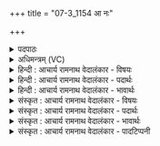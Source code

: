 +++
title = "07-3_1154 आ नः"

+++
<details><summary>पदपाठः</summary>

आ꣢। नः꣣। सोम। सं꣡यत꣢म्। स꣣म्। य꣡त꣢꣯म्। पि꣣प्यु꣡षी꣢म्। इ꣡ष꣢꣯म्। इ꣡न्दो꣢꣯। प꣡व꣢꣯स्व। प꣡व꣢꣯मानः। ऊ꣣र्मि꣡णा꣢। या। नः꣣। दो꣡ह꣢꣯ते। त्रिः। अ꣡ह꣢꣯न्। अ। ह꣣न्। अ꣡स꣢꣯श्चुषी। अ। स꣣श्चुषी। क्षुम꣢त्। वा꣡ज꣢꣯वत्। म꣡धु꣢꣯मत्। सु꣣वी꣡र्य꣢म्। सु꣣। वी꣡र्य꣢꣯म्। ११५४।
</details>

<details><summary>अधिमन्त्रम् (VC)</summary>

- पवमानः सोमः
- सिकता निवावरी
- जगती
- निषादः
</details>

<details><summary>हिन्दी : आचार्य रामनाथ वेदालंकार - विषयः</summary>

अगले मन्त्र में परमात्मा से प्रार्थना की गयी है।
</details>

<details><summary>हिन्दी : आचार्य रामनाथ वेदालंकार - पदार्थः</summary>

पदार्थान्वय -  हे(इन्दो)तेजस्वी,आनन्द-रस से भिगोनेवाले, (पवमान)पवित्रतादायक, (सोम)रस के भण्डार,जगत्स्रष्टा परमात्मन्!आप(नः)हमारे लिए(संयतम्)सुबद्ध, (पिप्युषीम्)अतिशय समृद्ध(इषम्)अभीष्ट सम्पत्ति को(ऊर्मिणा)तरङ्गरूप में(पवस्व)प्रवाहित कीजिए, (या)जो सम्पत्ति(असश्चुषी)बिना प्रतिबन्ध के(नः)हमारे लिए(अहन्)दिन में(त्रिः)तीन बार अर्थात् सोमयाग के तीनों सवनों में(क्षुमत्)निवासगृह से युक्त, (वाजवत्)अन्न,धन,विज्ञान से युक्त, (मधुमत्)मधुर(सुवीर्यम्)श्रेष्ठ वीरता से युक्त फल को(दोहते)दुहे,प्रदान करे ॥३॥
</details>

<details><summary>हिन्दी : आचार्य रामनाथ वेदालंकार - भावार्थः</summary>

भावार्थ -  परमेश्वर की कृपा से हम पुरुषार्थी लोग अधिकाधिक भौतिक और आध्यात्मिक सम्पत्ति प्राप्त करें ॥३॥
</details>

<details><summary>संस्कृत : आचार्य रामनाथ वेदालंकार - विषयः</summary>

अथ परमात्मानं प्रार्थयते।
</details>

<details><summary>संस्कृत : आचार्य रामनाथ वेदालंकार - पदार्थः</summary>

पदार्थान्वय -  हे(इन्दो)तेजस्विन्,आनन्दरसेन क्लेदक, (पवमान)पवित्रतादायक(सोम)रसागार जगत्स्रष्टः परमात्मन्!त्वम्(नः)अस्मभ्यम्(संयतम्)सुबद्धाम्, (पिप्युषीम्)अतिशयेन प्रवृद्धाम्(इषम्)अभीष्टसंपत्तिम्(ऊर्मिणा)तरङ्गेण(पवस्व)प्रवाहय, (या)सम्पत्तिः(असश्चुषी)अप्रतिबन्धा सती।[सश्चतिः गतिकर्मा। निघं० २।१४।] (नः)अस्मभ्यम्(अहन्)अहनि(त्रिः)त्रिवारम्,सोमयागस्य त्रिष्वपि सवनेषु(क्षुमत्)निवासगृहयुक्तम्, (वाजवत्)अन्नधनविज्ञानयुक्तम्, (मधुमत्)मधुरम्, (सुवीर्यम्)सुवीर्योपेतं फलम्(दोहते)दुग्धाम्।[दुह प्रपूरणे,लेट्]॥३॥
</details>

<details><summary>संस्कृत : आचार्य रामनाथ वेदालंकार - भावार्थः</summary>

भावार्थ -  परमेश्वरकृपया पुरुषार्थिनो वयम् प्रचुरप्रचुरां भौतिकीमाध्यात्मिकीं च सम्पदं प्राप्नुयाम ॥३॥
</details>

<details><summary>संस्कृत : आचार्य रामनाथ वेदालंकार - पादटिप्पनी</summary>

टिप्पनी -   १.ऋ० ९।८६।१८,‘संयन्तं॑’,‘पव॑मानो अ॒स्रिध॑म्’इति पाठः।
</details>